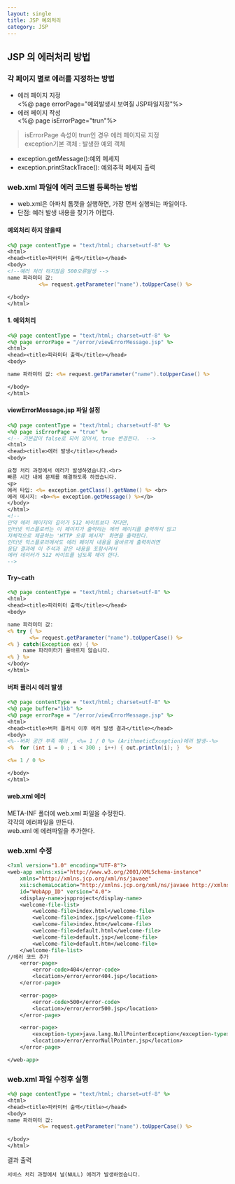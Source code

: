 ```yaml
---
layout: single
title: JSP 예외처리
category: JSP
---
```

## JSP 의 에러처리 방법

### 각 페이지 별로 에러를 지정하는 방법
- 에러 페이지 지정  
<%@ page errorPage="예외발생시 보여질 JSP파일지정"%>  
- 에러 페이지 작성  
<%@ page isErrorPage="trun"%>
>isErrorPage 속성이 trun인 경우 에러 페이지로 지정  
 exception기본 객체 : 발생한 예외 객체
* exception.getMessage():예외 메세지
* exception.printStackTrace(): 예외추적 메세지 출력

### web.xml 파일에 에러 코드별 등록하는 방법
* web.xml은 아파치 톰캣을 실행하면, 가장 먼저 실행되는 파일이다. 
* 단점:  예러 발생 내용을 찾기가 어렵다. 

#### 예외처리 하지 않을때

````jsp
<%@ page contentType = "text/html; charset=utf-8" %>
<html>
<head><title>파라미터 출력</title></head>
<body>
<!--예러 처리 하지않음 500오류발생 -->
name 파라미터 값:
          <%= request.getParameter("name").toUpperCase() %>

</body>
</html>
```````
#### 1. 예외처리 

````jsp
<%@ page contentType = "text/html; charset=utf-8" %>
<%@ page errorPage = "/error/viewErrorMessage.jsp" %>
<html>
<head><title>파라미터 출력</title></head>
<body>

name 파라미터 값: <%= request.getParameter("name").toUpperCase() %>

</body>
</html>
````````
#### viewErrorMessage.jsp 파일 설정

`````jsp
<%@ page contentType = "text/html; charset=utf-8" %>
<%@ page isErrorPage = "true" %> 
<!-- 기본값이 false로 되어 있어서, true 변경한다.  -->
<html>
<head><title>에러 발생</title></head>
<body>

요청 처리 과정에서 에러가 발생하였습니다.<br>
빠른 시간 내에 문제를 해결하도록 하겠습니다.
<p>
에러 타입: <%= exception.getClass().getName() %> <br>
에러 메시지: <b><%= exception.getMessage() %></b>
</body>
</html>
<!--
만약 에러 페이지의 길이가 512 바이트보다 작다면,
인터넷 익스플로러는 이 페이지가 출력하는 에러 페이지를 출력하지 않고
자체적으로 제공하는 'HTTP 오류 메시지' 화면을 출력한다.
인터넷 익스플로러에서도 에러 페이지 내용을 올바르게 출력하려면
응답 결과에 이 주석과 같은 내용을 포함시켜서
에러 데이터가 512 바이트를 넘도록 해야 한다.
-->
````````
#### Try~cath

````jsp
<%@ page contentType = "text/html; charset=utf-8" %>
<html>
<head><title>파라미터 출력</title></head>
<body>

name 파라미터 값: 
<% try { %>
       <%= request.getParameter("name").toUpperCase() %>
<% } catch(Exception ex) { %>
     name 파라미터가 올바르지 않습니다.
<% } %>
</body>
</html>
``````
#### 버퍼 플러시 에러 발생

````jsp
<%@ page contentType = "text/html; charset=utf-8" %>
<%@ page buffer="1kb" %> 
<%@ page errorPage = "/error/viewErrorMessage.jsp" %>
<html>
<head><title>버퍼 플러시 이후 에러 발생 결과</title></head>
<body>
<%--버퍼 공간 부족 예러 , <%= 1 / 0 %> (ArithmeticException)에러 발생--%>  
<%  for (int i = 0 ; i < 300 ; i++) { out.println(i); }  %>

<%= 1 / 0 %>

</body>
</html>
````````

#### web.xml 에러 
META-INF 폴더에 web.xml 파일을 수정한다.  
각각의 에러파일을 만든다.   
web.xml 에 에러파일을 추가한다.    
 

### web.xml 수정

````jsp
<?xml version="1.0" encoding="UTF-8"?>
<web-app xmlns:xsi="http://www.w3.org/2001/XMLSchema-instance"
	xmlns="http://xmlns.jcp.org/xml/ns/javaee"
	xsi:schemaLocation="http://xmlns.jcp.org/xml/ns/javaee http://xmlns.jcp.org/xml/ns/javaee/web-app_4_0.xsd"
	id="WebApp_ID" version="4.0">
	<display-name>jspproject</display-name>
	<welcome-file-list>
		<welcome-file>index.html</welcome-file>
		<welcome-file>index.jsp</welcome-file>
		<welcome-file>index.htm</welcome-file>
		<welcome-file>default.html</welcome-file>
		<welcome-file>default.jsp</welcome-file>
		<welcome-file>default.htm</welcome-file>
	</welcome-file-list>
//에러 코드 추가 
	<error-page>
		<error-code>404</error-code>
		<location>/error/error404.jsp</location>
	</error-page>

	<error-page>
		<error-code>500</error-code>
		<location>/error/error500.jsp</location>
	</error-page>

	<error-page>
		<exception-type>java.lang.NullPointerException</exception-type>
		<location>/error/errorNullPointer.jsp</location>
	</error-page>

</web-app>
``````
### web.xml 파일 수정후 실행

````jsp
<%@ page contentType = "text/html; charset=utf-8" %>
<html>
<head><title>파라미터 출력</title></head>
<body>
name 파라미터 값:
          <%= request.getParameter("name").toUpperCase() %>

</body>
</html>
```````
결과 출력
```
서비스 처리 과정에서 널(NULL) 에러가 발생하였습니다.
````








